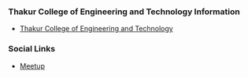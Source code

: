 ### Thakur College of Engineering and Technology Information
* [Thakur College of Engineering and Technology](https://tcetmumbai.in/)

### Social Links
* [Meetup](https://www.meetup.com/owasp-tcet-chapter)
